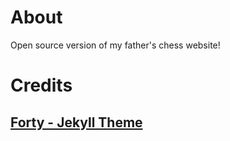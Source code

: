 # About

Open source version of my father's chess website! 

# Credits

## [Forty - Jekyll Theme](https://github.com/andrewbanchich/forty-jekyll-theme)